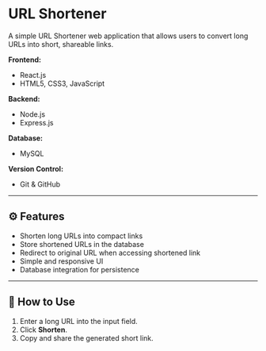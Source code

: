 # URL Shortener

A simple URL Shortener web application that allows users to convert long URLs into short, shareable links.  

**Frontend:**  
- React.js  
- HTML5, CSS3, JavaScript  

**Backend:**  
- Node.js  
- Express.js  

**Database:**  
- MySQL  

**Version Control:**  
- Git & GitHub  

---

## ⚙️ Features  
- Shorten long URLs into compact links  
- Store shortened URLs in the database  
- Redirect to original URL when accessing shortened link  
- Simple and responsive UI  
- Database integration for persistence  

---

## 🎯 How to Use
1. Enter a long URL into the input field.
2. Click **Shorten**.
3. Copy and share the generated short link.


